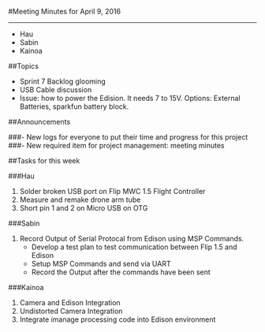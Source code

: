 ﻿#Meeting Minutes for April 9, 2016
***
- Hau
- Sabin
- Kainoa

##Topics

- Sprint 7 Backlog glooming
- USB Cable discussion
- Issue: how to power the Edision. It needs 7 to 15V. Options: External Batteries, sparkfun battery block. 

##Announcements

###- New logs for everyone to put their time and progress for this project
###- New required item for project management: meeting minutes


##Tasks for this week

###Hau
1. Solder broken USB port on Flip MWC 1.5 Flight Controller
2. Measure and remake drone arm tube 
3. Short pin 1 and 2 on Micro USB on OTG
  

###Sabin
1. Record Output of Serial Protocal from Edison using MSP Commands.
	- Develop a test plan to test communication between Flip 1.5 and Edison
	- Setup MSP Commands and send via UART
	- Record the Output after the commands have been sent

###Kainoa
1. Camera and Edison Integration
2. Undistorted Camera Integration
3. Integrate imanage processing code into Edison environment 
